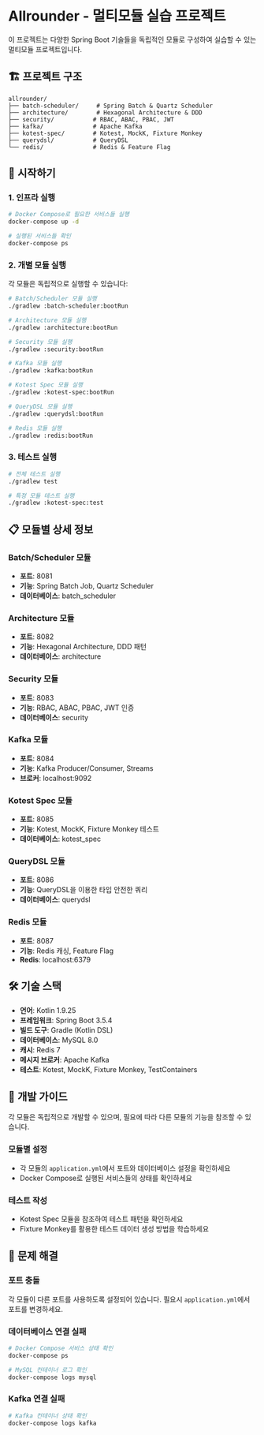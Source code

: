 # Allrounder - 멀티모듈 실습 프로젝트

이 프로젝트는 다양한 Spring Boot 기술들을 독립적인 모듈로 구성하여 실습할 수 있는 멀티모듈 프로젝트입니다.

## 🏗️ 프로젝트 구조

```
allrounder/
├── batch-scheduler/     # Spring Batch & Quartz Scheduler
├── architecture/        # Hexagonal Architecture & DDD
├── security/           # RBAC, ABAC, PBAC, JWT
├── kafka/              # Apache Kafka
├── kotest-spec/        # Kotest, MockK, Fixture Monkey
├── querydsl/           # QueryDSL
└── redis/              # Redis & Feature Flag
```

## 🚀 시작하기

### 1. 인프라 실행

```bash
# Docker Compose로 필요한 서비스들 실행
docker-compose up -d

# 실행된 서비스들 확인
docker-compose ps
```

### 2. 개별 모듈 실행

각 모듈은 독립적으로 실행할 수 있습니다:

```bash
# Batch/Scheduler 모듈 실행
./gradlew :batch-scheduler:bootRun

# Architecture 모듈 실행
./gradlew :architecture:bootRun

# Security 모듈 실행
./gradlew :security:bootRun

# Kafka 모듈 실행
./gradlew :kafka:bootRun

# Kotest Spec 모듈 실행
./gradlew :kotest-spec:bootRun

# QueryDSL 모듈 실행
./gradlew :querydsl:bootRun

# Redis 모듈 실행
./gradlew :redis:bootRun
```

### 3. 테스트 실행

```bash
# 전체 테스트 실행
./gradlew test

# 특정 모듈 테스트 실행
./gradlew :kotest-spec:test
```

## 📋 모듈별 상세 정보

### Batch/Scheduler 모듈
- **포트**: 8081
- **기능**: Spring Batch Job, Quartz Scheduler
- **데이터베이스**: batch_scheduler

### Architecture 모듈
- **포트**: 8082
- **기능**: Hexagonal Architecture, DDD 패턴
- **데이터베이스**: architecture

### Security 모듈
- **포트**: 8083
- **기능**: RBAC, ABAC, PBAC, JWT 인증
- **데이터베이스**: security

### Kafka 모듈
- **포트**: 8084
- **기능**: Kafka Producer/Consumer, Streams
- **브로커**: localhost:9092

### Kotest Spec 모듈
- **포트**: 8085
- **기능**: Kotest, MockK, Fixture Monkey 테스트
- **데이터베이스**: kotest_spec

### QueryDSL 모듈
- **포트**: 8086
- **기능**: QueryDSL을 이용한 타입 안전한 쿼리
- **데이터베이스**: querydsl

### Redis 모듈
- **포트**: 8087
- **기능**: Redis 캐싱, Feature Flag
- **Redis**: localhost:6379

## 🛠️ 기술 스택

- **언어**: Kotlin 1.9.25
- **프레임워크**: Spring Boot 3.5.4
- **빌드 도구**: Gradle (Kotlin DSL)
- **데이터베이스**: MySQL 8.0
- **캐시**: Redis 7
- **메시지 브로커**: Apache Kafka
- **테스트**: Kotest, MockK, Fixture Monkey, TestContainers

## 📝 개발 가이드

각 모듈은 독립적으로 개발할 수 있으며, 필요에 따라 다른 모듈의 기능을 참조할 수 있습니다.

### 모듈별 설정
- 각 모듈의 `application.yml`에서 포트와 데이터베이스 설정을 확인하세요
- Docker Compose로 실행된 서비스들의 상태를 확인하세요

### 테스트 작성
- Kotest Spec 모듈을 참조하여 테스트 패턴을 확인하세요
- Fixture Monkey를 활용한 테스트 데이터 생성 방법을 학습하세요

## 🔧 문제 해결

### 포트 충돌
각 모듈이 다른 포트를 사용하도록 설정되어 있습니다. 필요시 `application.yml`에서 포트를 변경하세요.

### 데이터베이스 연결 실패
```bash
# Docker Compose 서비스 상태 확인
docker-compose ps

# MySQL 컨테이너 로그 확인
docker-compose logs mysql
```

### Kafka 연결 실패
```bash
# Kafka 컨테이너 상태 확인
docker-compose logs kafka
```
